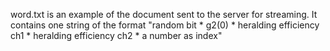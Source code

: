 word.txt is an example of the document sent to the server for streaming. It contains one string of the format "random bit * g2(0) * heralding efficiency ch1 * heralding efficiency ch2 * a number as index"
